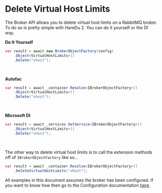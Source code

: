 # Delete Virtual Host Limits

The Broker API allows you to delete virtual host limits on a RabbitMQ broker. To do so is pretty simple with HareDu 2. You can do it yourself or the DI way.

**Do It Yourself**

```c#
var result = await new BrokerObjectFactory(config)
    .Object<VirtualHostLimits>()
    .Delete("vhost");
```
<br>

**Autofac**

```c#
var result = await _container.Resolve<IBrokerObjectFactory>()
    .Object<VirtualHostLimits>()
    .Delete("vhost");
```
<br>

**Microsoft DI**

```c#
var result = await _services.GetService<IBrokerObjectFactory>()
    .Object<VirtualHostLimits>()
    .Delete("vhost");
```
<br>

The other way to delete virtual host limits is to call the extension methods off of ```IBrokerObjectFactory``` like so...

```c#
var result = await _container.Resolve<IBrokerObjectFactory>()
    .DeleteVirtualHostLimits("vhost");
```

All examples in this document assumes the broker has been configured. If you want to know how then go to the Configuration documentation [here](https://github.com/ahives/HareDu3/blob/master/docs/configuration.md).

